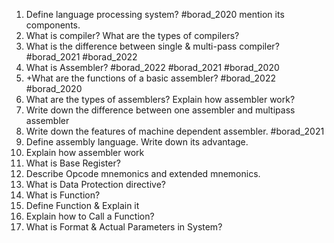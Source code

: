 1. Define language processing system? #borad_2020 mention its components.
2. What is compiler? What are the types of compilers?
3. What is the difference between single & multi-pass compiler? #borad_2021 #borad_2022 
4. What is Assembler? #borad_2022 #borad_2021 #borad_2020 
5. +What are the functions of a basic assembler? #borad_2022 #borad_2020  
6. What are the types of assemblers? Explain how assembler work?
7. Write down the difference between one assembler and multipass assembler
8. Write down the features of machine dependent assembler. #borad_2021 
9. Define assembly language. Write down its advantage.
10. Explain how assembler work
11. What is Base Register?
12. Describe Opcode mnemonics and extended mnemonics.
13. What is Data Protection directive?
14. What is Function?
15. Define Function & Explain it
16. Explain how to Call a Function?
17. What is Format & Actual Parameters in System?